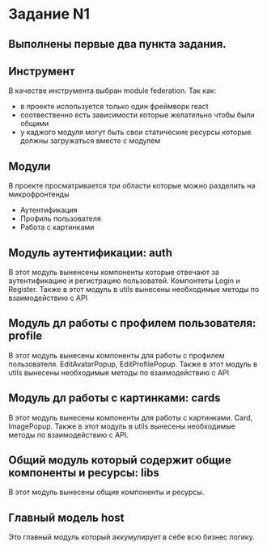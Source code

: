# Задание N1

## Выполнены первые два пункта задания.

## Инструмент

В качестве инструмента выбран module federation. Так как:
- в проекте используется только один фреймворк react
- соотвественно есть зависимости которые желательно чтобы были общими
- у каджого модуля могут быть свои статические ресурсы которые должны загружаться вместе с модулем

## Модули

В проекте просматривается три области которые можно разделить на микрофронтенды
- Аутентификация
- Профиль пользователя
- Работа с картинками

## Модуль аутентификации: auth

В этот модуль выненсены компоненты которые отвечают за аутентификацию и регистрацию пользоватей. Компонтеты Login и Register. Также в этот модуль в utils вынесены необходимые методы по взаимодействию с API

## Модуль дл работы с профилем пользователя: profile

В этот модуль вынесены компоненты для работы с профилем пользователя. EditAvatarPopup, EditProfilePopup. Также в этот модуль в utils вынесены необходимые методы по взаимодействию с API

## Модуль дл работы с картинками: cards

В этот модуль вынесены компоненты для работы с картинками. Card, ImagePopup. Также в этот модуль в utils вынесены необходимые методы по взаимодействию с API.

## Общий модуль который содержит общие компоненты и ресурсы: libs

В этот модуль вынесены общие компоненты и ресурсы. 

## Главный модель host

Это главный модуль который аккумулирует в себе всю бизнес логику. 